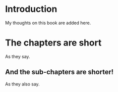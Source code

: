 # Introduction

My thoughts on this book are added here.

# The chapters are short

As they say.

## And the sub-chapters are shorter!

As they also say.